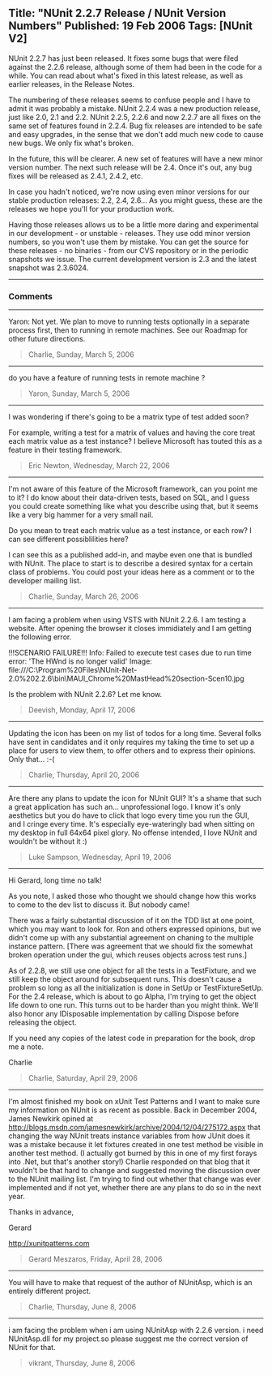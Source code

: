 Title: "NUnit 2.2.7 Release / NUnit Version Numbers"
Published: 19 Feb 2006
Tags: [NUnit V2]
---
NUnit 2.2.7 has just been released. It fixes some bugs that were filed against the 2.2.6 release, although some of them had been in the code for a while. You can read about what's fixed in this latest release, as well as earlier releases, in the Release Notes.

<!--more-->
The numbering of these releases seems to confuse people and I have to admit it was probably a mistake. NUnit 2.2.4 was a new production release, just like 2.0, 2.1 and 2.2. NUnit 2.2.5, 2.2.6 and now 2.2.7 are all fixes on the same set of features found in 2.2.4. Bug fix releases are intended to be safe and easy upgrades, in the sense that we don't add much new code to cause new bugs. We only fix what's broken.

In the future, this will be clearer. A new set of features will have a new minor version number. The next such release will be 2.4. Once it's out, any bug fixes will be released as 2.4.1, 2.4.2, etc.

In case you hadn't noticed, we're now using even minor versions for our stable production releases: 2.2, 2.4, 2.6... As you might guess, these are the releases we hope you'll for your production work.

Having those releases allows us to be a little more daring and experimental in our development - or unstable - releases. They use odd minor version numbers, so you won't use them by mistake. You can get the source for these releases - no binaries - from our CVS repository or in the periodic snapshots we issue. The current development version is 2.3 and the latest snapshot was 2.3.6024.

---

### Comments

---

Yaron: Not yet. We plan to move to running tests optionally in a separate process first, then to running in remote machines. See our Roadmap for other future directions.
>Charlie, Sunday, March 5, 2006

---

do you have a feature of running tests in remote machine ?
>Yaron, Sunday, March 5, 2006

---

I was wondering if there's going to be a matrix type of test added soon?

For example, writing a test for a matrix of values and having the core treat each matrix value as a test instance?  I believe Microsoft has touted this as a feature in their testing framework.
>Eric Newton, Wednesday, March 22, 2006

---

I'm not aware of this feature of the Microsoft framework, can you point me to it? I do know about their data-driven tests, based on SQL, and I guess you could create something like what you describe using that, but it seems like a very big hammer for a very small nail.

Do you mean to treat each matrix value as a test instance, or each row? I can see different possiblilities here?

I can see this as a published add-in, and maybe even one that is bundled with NUnit. The place to start is to describe a desired syntax for a certain class of problems. You could post your ideas here as a comment or to the developer mailing list.
>Charlie, Sunday, March 26, 2006

---

I am facing a problem when using VSTS with NUnit 2.2.6.
I am testing a website. After opening the browser it closes immidiately and
I am getting the following error.

 !!!SCENARIO FAILURE!!!
    Info:       Failed to execute test cases due to run time error: 'The HWnd is no longer valid'
    Image:     file:///C:\Program%20Files\NUnit-Net-2.0%202.2.6\bin\MAUI_Chrome%20MastHead%20section-Scen10.jpg

Is the problem with NUnit 2.2.6? Let me know.
>Deevish, Monday, April 17, 2006

---

Updating the icon has been on my list of todos for a long time. Several folks have sent in candidates and it only requires my taking the time to set up a place for users to view them, to offer others and to express their opinions. Only that... :-(
>Charlie, Thursday, April 20, 2006

---

Are there any plans to update the icon for NUnit GUI? It's a shame that such a great application has such an... unprofessional logo. I know it's only aesthetics but you do have to click that logo every time you run the GUI, and I cringe every time. It's especially eye-wateringly bad when sitting on my desktop in full 64x64 pixel glory. No offense intended, I love NUnit and wouldn't be without it :)
>Luke Sampson, Wednesday, April 19, 2006

---

Hi Gerard, long time no talk!

As you note, I asked those who thought we should change how this works to come to the dev list to discuss it. But nobody came!

There was a fairly substantial discussion of it on the TDD list at one point, which you may want to look for. Ron and others expressed opinions, but we didn't come up with any substantial agreement on chaning to the multiple instance pattern. [There was agreement that we should fix the somewhat broken operation under the gui, which reuses objects across test runs.]

As of 2.2.8, we still use one object for all the tests in a TestFixture, and we still keep the object around for subsequent runs. This doesn't cause a problem so long as all the initialization is done in SetUp or TestFixtureSetUp. For the 2.4 release, which is about to go Alpha, I'm trying to get the object life down to one run. This turns out to be harder than you might think. We'll also honor any IDisposable implementation by calling Dispose before releasing the object.

If you need any copies of the latest code in preparation for the book, drop me a note.

Charlie
>Charlie, Saturday, April 29, 2006

---

I'm almost finished my book on xUnit Test Patterns and I want to make sure my information on NUnit is as recent as possible. Back in December 2004, James Newkirk opined at http://blogs.msdn.com/jamesnewkirk/archive/2004/12/04/275172.aspx that changing the way NUnit treats instance variables from how JUnit does it was a mistake because it let fixtures created in one test method be visible in another test method. (I actually got burned by this in one of my first forays into .Net, but that's another story!) Charlie responded on that blog that it wouldn't be that hard to change and suggested moving the discussion over to the NUnit mailing list. I'm trying to find out whether that change was ever implemented and if not yet, whether there are any plans to do so in the next year.

Thanks in advance, 

Gerard

http://xunitpatterns.com
>Gerard Meszaros, Friday, April 28, 2006

---

You will have to make that request of the author of NUnitAsp, which is an entirely different project.
>Charlie, Thursday, June 8, 2006

---

i am facing the problem when i am using NUnitAsp with 2.2.6 version.
i need NUnitAsp.dll for my project.so please suggest me the correct version of NUnit for that.
>vikrant, Thursday, June 8, 2006
